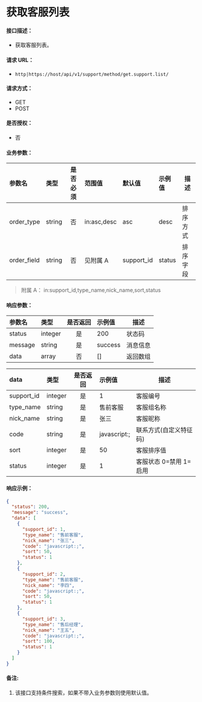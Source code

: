 # 获取客服列表

#### 接口描述：
- 获取客服列表。

#### 请求 URL：
- `http|https://host/api/v1/support/method/get.support.list/`

#### 请求方式：
- GET
- POST

#### 是否授权：
- 否

#### 业务参数：
|参数名|类型|是否必须|范围值|默认值|示例值|描述|
|:----|:---|:---:|:-----|:-----|:-----|-----|
|order_type |string |否 |in:asc,desc |asc |desc |排序方式 |
|order_field |string |否 |见附属 A |support_id |status |排序字段 |

> 附属 A：
in:support_id,type_name,nick_name,sort,status

#### 响应参数：
|参数名|类型|是否返回|示例值|描述|
|:-----|:-----|:---:|:-----|-----|
|status |integer |是 |200 |状态码 |
|message |string |是 |success |消息信息 |
|data |array |否 |[] |返回数组 |

|data|类型|是否返回|示例值|描述|
|:-----|:-----|:---:|:-----|-----|
|support_id |integer |是 |1 |客服编号 |
|type_name |string |是 |售前客服 |客服组名称 |
|nick_name |string |是 |张三 |客服昵称 |
|code |string |是 |javascript:; |联系方式(自定义特征码) |
|sort |integer |是 |50 |客服排序值 |
|status |integer |是 |1 |客服状态 0=禁用 1=启用 |

#### 响应示例：
```json
{
  "status": 200,
  "message": "success",
  "data": [
    {
      "support_id": 1,
      "type_name": "售前客服",
      "nick_name": "张三",
      "code": "javascript:;",
      "sort": 50,
      "status": 1
    },
    {
      "support_id": 2,
      "type_name": "售前客服",
      "nick_name": "李四",
      "code": "javascript:;",
      "sort": 50,
      "status": 1
    },
    {
      "support_id": 3,
      "type_name": "售后经理",
      "nick_name": "王五",
      "code": "javascript:;",
      "sort": 100,
      "status": 1
    }
  ]
}
```

#### 备注:
1. 该接口支持条件搜索，如果不带入业务参数则使用默认值。